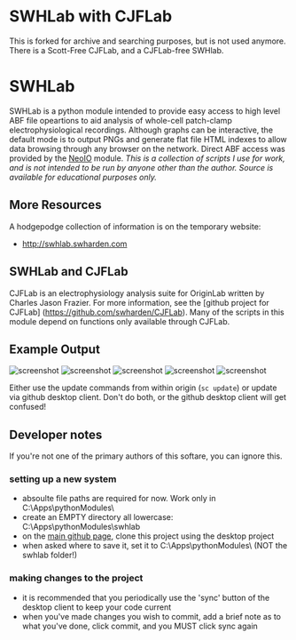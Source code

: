 # SWHLab with CJFLab
This is forked for archive and searching purposes, but is not used anymore. There is a Scott-Free CJFLab, and a CJFLab-free SWHlab.

# SWHLab
SWHLab is a python module intended to provide easy access to high level ABF file opeartions to aid analysis of whole-cell patch-clamp electrophysiological recordings. Although graphs can be interactive, the default mode is to output PNGs and generate flat file HTML indexes to allow data browsing through any browser on the network. Direct ABF access was provided by the  [NeoIO](https://pythonhosted.org/neo/io.html) module. _This is a collection of scripts I use for work, and is not intended to be run by anyone other than the author. Source is available for educational purposes only._

## More Resources
A hodgepodge collection of information is on the temporary website:
* http://swhlab.swharden.com

## SWHLab and CJFLab
CJFLab is an electrophysiology analysis suite for OriginLab written by Charles Jason Frazier. For more information, see the [github project for CJFLab] (https://github.com/swharden/CJFLab). Many of the scripts in this module depend on functions only available through CJFLab.

## Example Output
![screenshot](screenshots/screenshot1.jpg)
![screenshot](screenshots/screenshot2.jpg)
![screenshot](screenshots/screenshot3.jpg)
![screenshot](screenshots/screenshot4.png)
![screenshot](screenshots/screenshot5.png)

Either use the update commands from within origin (`sc update`) or update via github desktop client. Don't do both, or the github desktop client will get confused!

## Developer notes 
If you're not one of the primary authors of this softare, you can ignore this.

### setting up a new system
* absoulte file paths are required for now. Work only in C:\Apps\pythonModules\
* create an EMPTY directory all lowercase: C:\Apps\pythonModules\swhlab
* on the [main github page](https://github.com/swharden/SWHLab), clone this project using the desktop project
* when asked where to save it, set it to C:\Apps\pythonModules\ (NOT the swhlab folder!)

### making changes to the project
* it is recommended that you periodically use the 'sync' button of the desktop client to keep your code current
* when you've made changes you wish to commit, add a brief note as to what you've done, click commit, and you MUST click sync again
